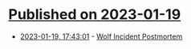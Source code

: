 # [Published on 2023-01-19](index.md)

* [2023-01-19, 17:43:01](https://news.ycombinator.com/item?id=34443151) - [Wolf Incident Postmortem](https://www.jefftk.com/p/wolf-incident-postmortem)
